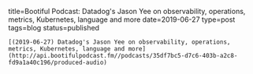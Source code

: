 
title=Bootiful Podcast: Datadog's Jason Yee on observability, operations, metrics, Kubernetes, language and more
date=2019-06-27
type=post
tags=blog
status=published
~~~~~~
[(2019-06-27) Datadog's Jason Yee on observability, operations, metrics, Kubernetes, language and more](http://api.bootifulpodcast.fm//podcasts/35df7bc5-d7c6-403b-a2c8-fd9a1a40c196/produced-audio) 
            